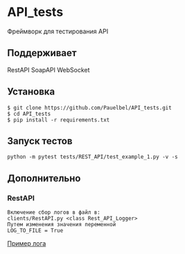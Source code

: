 # API_tests
Фреймворк для тестирования API

## Поддерживает 
RestAPI
SoapAPI
WebSocket

## Установка 

```
$ git clone https://github.com/Pauelbel/API_tests.git
$ cd API_tests
$ pip install -r requirements.txt
```

## Запуск тестов 
```
python -m pytest tests/REST_API/test_example_1.py -v -s
```
## Дополнительно
### RestAPI
```
Включение сбор логов в файл в:
clients/RestAPI.py <class Rest_API_Logger>
Путем изменения значения переменной 
LOG_TO_FILE = True 
```
[Пример лога](logs/log_2022-09-03_15-05-03.log)

